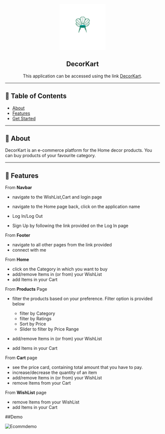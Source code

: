 <div align="center">

<img alt="logo" src="public/Assets/decorkartlogo.png" width="150px" height="150px" />

## DecorKart

This application can be  accessed using the link  [DecorKart](https://decor-kart.netlify.app/).

</div>

---

## 📕 Table of Contents

- [About](#-about)
- [Features](#-features)
- [Get Started](#-get-started)

---

## 📖 About

DecorKart is an e-commerce platform for the Home decor products. You can buy products of your favourite category.

---

## 🚀 Features

From **Navbar**

- navigate to the WishList,Cart and login page
- navigate to the Home page back, click on the application name
- Log In/Log Out

- Sign Up by following the link provided on the Log In page

From **Footer**

- navigate to all other pages from the link provided
- connect with me

From **Home**

- click on the Category in which you want to buy
- add/remove Items in (or from) your WishList
- add Items in your Cart

From **Products** Page

- filter the products based on your preference. Filter option is provided  below 

  - filter by Category
  - filter by Ratings
  - Sort by Price
  - Slider to filter by Price Range

- add/remove Items in (or from) your WishList
- add Items in your Cart

From **Cart** page

- see the price card, containing total amount that you have to pay.
- increase/decrease the quantity of an item
- add/remove Items in (or from) your WishList
- remove Items from your Cart

From **WishList** page

- remove Items from your WishList 
- add Items in your Cart

##Demo

![Ecommdemo](https://user-images.githubusercontent.com/49235266/162108230-ca55a5e0-7820-441f-b07e-5c56cb39a520.gif)


